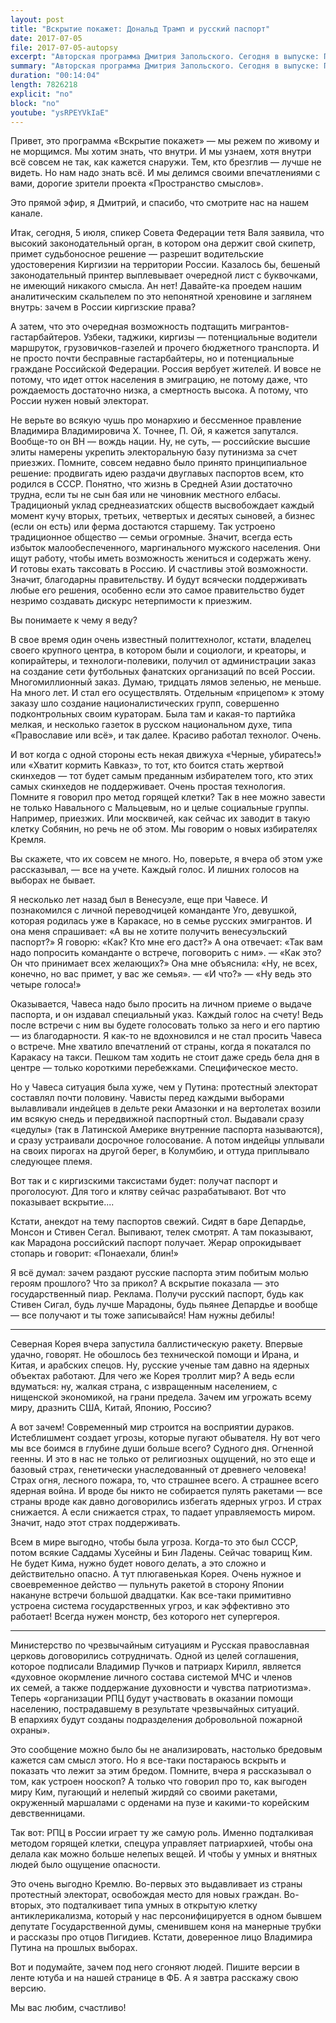 ```yaml
---
layout: post
title: "Вскрытие покажет: Дональд Трамп и русский паспорт"
date: 2017-07-05
file: 2017-07-05-autopsy
excerpt: "Авторская программа Дмитрия Запольского. Сегодня в выпуске: Почем русский паспорт? Что общего у киргизских таксистов и идейцев Амазонии? Почему Путину и Трампу нужен Ким Чен Ын?"
summary: "Авторская программа Дмитрия Запольского. Сегодня в выпуске: Почем русский паспорт? Что общего у киргизских таксистов и идейцев Амазонии? Почему Путину и Трампу нужен Ким Чен Ын?"
duration: "00:14:04"
length: 7826218
explicit: "no"
block: "no"
youtube: "ysRPEYVkIaE"
---
```

Привет, это программа «Вскрытие покажет» — мы режем по живому и не морщимся. Мы хотим знать, что внутри. И мы узнаем, хотя внутри всё совсем не так, как кажется снаружи. Тем, кто брезглив — лучше не видеть. Но нам надо знать всё. И мы делимся своими впечатлениями с вами, дорогие зрители проекта «Пространство смыслов».

Это прямой эфир, я Дмитрий, и спасибо, что смотрите нас на нашем канале.

Итак, сегодня, 5 июля, спикер Совета Федерации тетя Валя заявила, что высокий законодательный орган, в котором она держит свой скипетр, примет судьбоносное решение — разрешит водительские удостоверения Киргизии на территории России. Казалось бы, бешеный законодательный принтер выплевывает очередной лист с буквочками, не имеющий никакого смысла. Ан нет! Давайте-ка проедем нашим аналитическим скальпелем по это непонятной хреновине и заглянем внутрь: зачем в России киргизские права?

А затем, что это очередная возможность подтащить мигрантов-гастарбайтеров. Узбеки, таджики, киргизы — потенциальные водители маршруток, грузовичков-газелей и прочего бюджетного транспорта. И не просто почти бесправные гастарбайтеры, но и потенциальные граждане Российской Федерации. Россия вербует жителей. И вовсе не потому, что идет отток населения в эмиграцию, не потому даже, что рождаемость достаточно низка, а смертность высока. А потому, что России нужен новый электорат.

Не верьте во всякую чушь про монархию и бессменное правление Владимира Владимировича Х. Точнее, П. Ой, я кажется запутался. Вообще-то он ВН — вождь нации. Ну, не суть, — российские высшие элиты намерены укрепить электоральную базу путинизма за счет приезжих. 
Помните, совсем недавно было принято принципиальное решение: продвигать идею раздачи двуглавых паспортов всем, кто родился в СССР. Понятно, что жизнь в Средней Азии достаточно трудна, если ты не сын бая или не чиновник местного елбасы. Традиционый уклад среднеазиатских обществ высвобождает каждый момент кучу вторых, третьих, четвертых и десятых сыновей, а бизнес (если он есть) или ферма достаются старшему. Так устроено традиционное общество — семьи огромные. Значит, всегда есть избыток малообеспеченного, маргинального мужского населения. Они ищут работу, чтобы иметь возможность жениться и содержать жену. И готовы ехать таксовать в Россию. И счастливы этой возможности. Значит, благодарны правительству. И будут всячески поддерживать любые его решения, особенно если это самое правительство будет незримо создавать дискурс нетерпимости к приезжим.

Вы понимаете к чему я веду?

В свое время один очень известный политтехнолог, кстати, владелец своего крупного центра, в котором были и социологи, и креаторы, и копирайтеры, и технологи-полевики, получил от администрации заказ на создание сети футбольных фанатских организаций по всей России. Многомиллионный заказ. Думаю, тридцать лямов зеленью, не меньше. На много лет. И стал его осуществлять. Отдельным «прицепом» к этому заказу шло создание националистических групп, совершенно подконтрольных своим кураторам. Была там и какая-то партийка мелкая, и несколько газеток в русском национальном духе, типа «Православие или всё», и так далее. Красиво работал технолог. Очень. 

И вот когда с одной стороны есть некая движуха «Черные, убиратесь!» или «Хватит кормить Кавказ», то тот, кто боится стать жертвой скинхедов — тот будет самым преданным избирателем того, кто этих самых скинхедов не поддерживает. Очень простая технология. Помните я говорил про метод горящей клетки? Так в нее можно завести не только Навального с Мальцевым, но и целые социальные группы. Например, приезжих. Или москвичей, как сейчас их заводит в такую клетку Собянин, но речь не об этом. Мы говорим о новых избирателях Кремля.

Вы скажете, что их совсем не много. Но, поверьте, я вчера об этом уже рассказывал, — все на учете. Каждый голос. И лишних голосов на выборах не бывает.

Я несколько лет назад был в Венесуэле, еще при Чавесе. И познакомился с личной переводчицей команданте Уго, девушкой, которая родилась уже в Каракасе, но в семье русских эмигрантов. И она меня спрашивает: «А вы не хотите получить венесуэльский паспорт?» Я говорю: «Как? Кто мне его даст?» А она отвечает: «Так вам надо попросить команданте о встрече, поговорить с ним». — «Как это? Он что принимает всех желающих?» Она мне объяснила: «Ну, не всех, конечно, но вас примет, у вас же семья». — «И что?» — «Ну ведь это четыре голоса!»

Оказывается, Чавеса надо было просить на личном приеме о выдаче паспорта, и он издавал специальный указ. Каждый голос на счету! Ведь после встречи с ним вы будете голосовать только за него и его партию — из благодарности. Я как-то не вдохновился и не стал просить Чавеса о встрече. Мне хватило впечатлений от страны, когда я покатался по Каракасу на такси. Пешком там ходить не стоит даже средь бела дня в центре — только короткими перебежками. Специфическое место. 

Но у Чавеса ситуация была хуже, чем у Путина: протестный электорат составлял почти половину. Чависты перед каждыми выборами вылавливали индейцев в дельте реки Амазонки и на вертолетах возили им всякую снедь и передвижной паспортный стол. Выдавали сразу «цедулы» (так в Латинской Америке внутренние паспорта называются), и сразу устраивали досрочное голосование. А потом индейцы уплывали на своих пирогах на другой берег, в Колумбию, и оттуда приплывало следующее племя. 

Вот так и с киргизскими таксистами будет: получат паспорт и проголосуют. Для того и клятву сейчас разрабатывают. Вот что показывает вскрытие....

Кстати, анекдот на тему паспортов свежий. Сидят в баре Депардье, Монсон и Стивен Сегал. Выпивают, телек смотрят. А там показывают, как Марадона российский паспорт получает. Жерар опрокидывает стопарь и говорит: «Понаехали, блин!»

Я всё думал: зачем раздают русские паспорта этим побитым молью героям прошлого? Что за прикол? А вскрытие показала — это государственный пиар. Реклама. Получи русский паспорт, будь как Стивен Сигал, будь лучше Марадоны, будь пьянее Депардье и вообще — все получают и ты тоже записывайся! Нам нужны дебилы!

***

Северная Корея вчера запустила баллистическую ракету. Впервые удачно, говорят. Не обошлось без технической помощи и Ирана, и Китая, и арабских спецов. Ну, русские ученые там давно на ядерных объектах работают. Для чего же Корея троллит мир? А ведь если вдуматься: ну, жалкая страна, с извращенным населением, с нищенской экономикой, на грани предела. Зачем им угрожать всему миру, дразнить США, Китай, Японию, Россию? 

А вот зачем! Современный мир строится на восприятии дураков. Истеблишмент создает угрозы, которые пугают обывателя. Ну вот чего мы все боимся в глубине души больше всего? Судного дня. Огненной геенны. И это в нас не только от религиозных ощущений, но это еще и базовый страх, генетически унаследованный от древнего человека! Страх огня, лесного пожара, то, что страшнее всего. А страшнее всего ядерная война. И вроде бы никто не собирается пулять ракетами — все страны вроде как давно договорились избегать ядерных угроз. И страх снижается. А если снижается страх, то падает управляемость миром. Значит, надо этот страх поддерживать. 

Всем в мире выгодно, чтобы была угроза. Когда-то это был СССР, потом всякие Саддамы Хусейны и Бин Ладены. Сейчас товарищ Ким. Не будет Кима, нужно будет нового делать, а это сложно и действительно опасно. А тут плюгавенькая Корея. Очень нужное и своевременное действо — пульнуть ракетой в сторону Японии накануне встречи большой двадцатки. Как все-таки примитивно устроена система государственных угроз, и как эффективно это работает! Всегда нужен монстр, без которого нет супергероя.

***

Министерство по чрезвычайным ситуациям и Русская православная церковь договорились сотрудничать. Одной из целей соглашения, которое подписали Владимир Пучков и патриарх Кирилл, является «духовное окормление личного состава системой МЧС и членов их семей, а также поддержание духовности и чувства патриотизма». Теперь «организации РПЦ будут участвовать в оказании помощи населению, пострадавшему в результате чрезвычайных ситуаций. В епархиях будут созданы подразделения добровольной пожарной охраны».

Это сообщение можно было бы не анализировать, настолько бредовым кажется сам смысл этого. Но я все-таки постараюсь вскрыть и показать что лежит за этим бредом. Помните, вчера я рассказывал о том, как устроен нооскоп? А только что говорил про то, как выгоден миру Ким, пугающий и нелепый жирдяй со своими ракетами, окруженный маршалами с орденами на пузе и какими-то корейским девственницами. 

Так вот: РПЦ в России играет ту же самую роль. Именно подталкивая методом горящей клетки, спецура управляет патриархией, чтобы она делала как можно больше нелепых вещей. И чтобы у умных и внятных людей было ощущение опасности. 

Это очень выгодно Кремлю. Во-первых это выдавливает из страны протестный электорат, освобождая место для новых граждан. Во-вторых, это подталкивает типа умных в открытую клетку антиклерикализма, который у нас персонифицируется в одном бывшем депутате Государственной думы, сменившем коня на манерные трубки и рассказы про отцов Пигидиев. Кстати, доверенное лицо Владимира Путина на прошлых выборах. 

Вот и подумайте, зачем под него сгоняют людей. Пишите версии в ленте ютуба и на нашей странице в ФБ. А я завтра расскажу свою версию.


Мы вас любим, счастливо!

